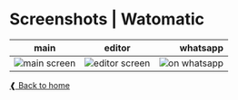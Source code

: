 # Screenshots | Watomatic

| main       | editor           | whatsapp  |
| ------------- |:-------------:| -----:|
| ![main screen](https://github.com/adeekshith/watomatic/raw/docs/add-screenshots/media/screenshots/pixel3a-watomatic-main.png) | ![editor screen](https://github.com/adeekshith/watomatic/raw/docs/add-screenshots/media/screenshots/pixel3a-watomatic-editor.png) | ![on whatsapp](https://github.com/adeekshith/watomatic/raw/docs/add-screenshots/media/screenshots/pixel3a-whatsapp-scr.png) |

[❰ Back to home](../../)

